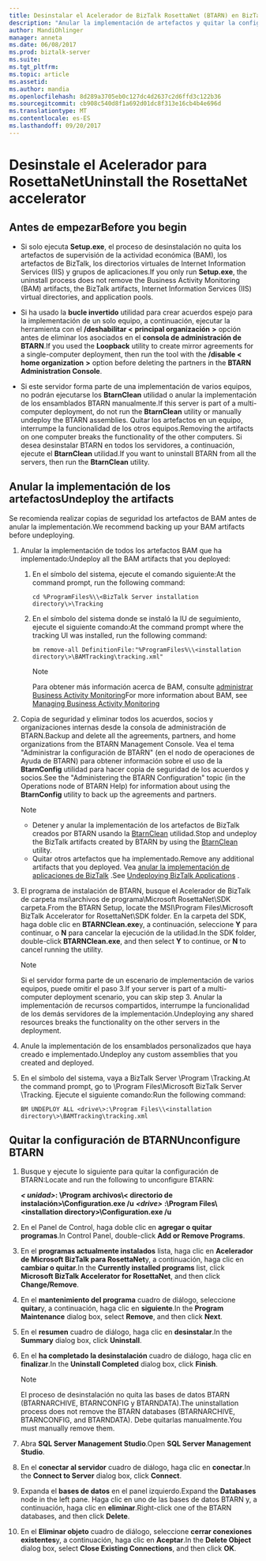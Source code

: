 ```yaml
---
title: Desinstalar el Acelerador de BizTalk RosettaNet (BTARN) en BizTalk Server | Documentos de Microsoft"
description: "Anular la implementación de artefactos y quitar la configuración de BTARN para quitar el Acelerador de BizTalk Server"
author: MandiOhlinger
manager: anneta
ms.date: 06/08/2017
ms.prod: biztalk-server
ms.suite: 
ms.tgt_pltfrm: 
ms.topic: article
ms.assetid: 
ms.author: mandia
ms.openlocfilehash: 8d289a3705eb0c127dc4d2637c2d6ffd3c122b36
ms.sourcegitcommit: cb908c540d8f1a692d01dc8f313e16cb4b4e696d
ms.translationtype: MT
ms.contentlocale: es-ES
ms.lasthandoff: 09/20/2017
---
```

# <a name="uninstall-the-rosettanet-accelerator"></a><span data-ttu-id="7018e-103">Desinstale el Acelerador para RosettaNet</span><span class="sxs-lookup"><span data-stu-id="7018e-103">Uninstall the RosettaNet accelerator</span></span>

## <a name="before-you-begin"></a><span data-ttu-id="7018e-104">Antes de empezar</span><span class="sxs-lookup"><span data-stu-id="7018e-104">Before you begin</span></span>
  
* <span data-ttu-id="7018e-105">Si solo ejecuta **Setup.exe**, el proceso de desinstalación no quita los artefactos de supervisión de la actividad económica (BAM), los artefactos de BizTalk, los directorios virtuales de Internet Information Services (IIS) y grupos de aplicaciones.</span><span class="sxs-lookup"><span data-stu-id="7018e-105">If you only run **Setup.exe**, the uninstall process does not remove the Business Activity Monitoring (BAM) artifacts, the BizTalk artifacts, Internet Information Services (IIS) virtual directories, and application pools.</span></span>  
  
* <span data-ttu-id="7018e-106">Si ha usado la **bucle invertido** utilidad para crear acuerdos espejo para la implementación de un solo equipo, a continuación, ejecutar la herramienta con el **/deshabilitar <** **principal organización**  **>**  opción antes de eliminar los asociados en el **consola de administración de BTARN**.</span><span class="sxs-lookup"><span data-stu-id="7018e-106">If you used the **Loopback** utility to create mirror agreements for a single-computer deployment, then run the tool with the **/disable <** **home organization** **>** option before deleting the partners in the **BTARN Administration Console**.</span></span>  
  
* <span data-ttu-id="7018e-107">Si este servidor forma parte de una implementación de varios equipos, no podrán ejecutarse los **BtarnClean** utilidad o anular la implementación de los ensamblados BTARN manualmente.</span><span class="sxs-lookup"><span data-stu-id="7018e-107">If this server is part of a multi-computer deployment, do not run the **BtarnClean** utility or manually undeploy the BTARN assemblies.</span></span> <span data-ttu-id="7018e-108">Quitar los artefactos en un equipo, interrumpe la funcionalidad de los otros equipos.</span><span class="sxs-lookup"><span data-stu-id="7018e-108">Removing the artifacts on one computer breaks the functionality of the other computers.</span></span>  <span data-ttu-id="7018e-109">Si desea desinstalar BTARN en todos los servidores, a continuación, ejecute el **BtarnClean** utilidad.</span><span class="sxs-lookup"><span data-stu-id="7018e-109">If you want to uninstall BTARN from all the servers, then run the **BtarnClean** utility.</span></span> 

  
## <a name="undeploy-the-artifacts"></a><span data-ttu-id="7018e-110">Anular la implementación de los artefactos</span><span class="sxs-lookup"><span data-stu-id="7018e-110">Undeploy the artifacts</span></span>  

<span data-ttu-id="7018e-111">Se recomienda realizar copias de seguridad los artefactos de BAM antes de anular la implementación.</span><span class="sxs-lookup"><span data-stu-id="7018e-111">We recommend backing up your BAM artifacts before undeploying.</span></span> 

1. <span data-ttu-id="7018e-112">Anular la implementación de todos los artefactos BAM que ha implementado:</span><span class="sxs-lookup"><span data-stu-id="7018e-112">Undeploy all the BAM artifacts that you deployed:</span></span>  
  
    1.  <span data-ttu-id="7018e-113">En el símbolo del sistema, ejecute el comando siguiente:</span><span class="sxs-lookup"><span data-stu-id="7018e-113">At the command prompt, run the following command:</span></span>  
  
         ```cd %ProgramFiles%\\<BizTalk Server installation directory\>\Tracking```
  
    2.  <span data-ttu-id="7018e-114">En el símbolo del sistema donde se instaló la IU de seguimiento, ejecute el siguiente comando:</span><span class="sxs-lookup"><span data-stu-id="7018e-114">At the command prompt where the tracking UI was installed, run the following command:</span></span>  
  
         ```bm remove-all DefinitionFile:"%ProgramFiles%\\<installation directory\>\BAMTracking\tracking.xml"```
  
        > [!NOTE]
        >  <span data-ttu-id="7018e-115">Para obtener más información acerca de BAM, consulte [administrar Business Activity Monitoring](../../core/managing-bam.md)</span><span class="sxs-lookup"><span data-stu-id="7018e-115">For more information about BAM, see [Managing Business Activity Monitoring](../../core/managing-bam.md)</span></span> 
  
2.  <span data-ttu-id="7018e-116">Copia de seguridad y eliminar todos los acuerdos, socios y organizaciones internas desde la consola de administración de BTARN.</span><span class="sxs-lookup"><span data-stu-id="7018e-116">Backup and delete all the agreements, partners, and home organizations from the BTARN Management Console.</span></span> <span data-ttu-id="7018e-117">Vea el tema "Administrar la configuración de BTARN" (en el nodo de operaciones de Ayuda de BTARN) para obtener información sobre el uso de la **BtarnConfig** utilidad para hacer copia de seguridad de los acuerdos y socios.</span><span class="sxs-lookup"><span data-stu-id="7018e-117">See the "Administering the BTARN Configuration" topic (in the Operations node of BTARN Help) for information about using the **BtarnConfig** utility to back up the agreements and partners.</span></span>  
  
    > [!NOTE]
    >  * <span data-ttu-id="7018e-118">Detener y anular la implementación de los artefactos de BizTalk creados por BTARN usando la [BtarnClean](btarnclean.md) utilidad.</span><span class="sxs-lookup"><span data-stu-id="7018e-118">Stop and undeploy the BizTalk artifacts created by BTARN by using the [BtarnClean](btarnclean.md) utility.</span></span>
    >  * <span data-ttu-id="7018e-119">Quitar otros artefactos que ha implementado.</span><span class="sxs-lookup"><span data-stu-id="7018e-119">Remove any additional artifacts that you deployed.</span></span> <span data-ttu-id="7018e-120">Vea [anular la implementación de aplicaciones de BizTalk](../../core/undeploying-biztalk-applications.md) .</span><span class="sxs-lookup"><span data-stu-id="7018e-120">See [Undeploying BizTalk Applications](../../core/undeploying-biztalk-applications.md) .</span></span>
  
3.  <span data-ttu-id="7018e-121">El programa de instalación de BTARN, busque el Acelerador de BizTalk de carpeta msi\archivos de programa\Microsoft RosettaNet\SDK carpeta.</span><span class="sxs-lookup"><span data-stu-id="7018e-121">From the BTARN Setup, locate the MSI\Program Files\Microsoft BizTalk Accelerator for RosettaNet\SDK folder.</span></span> <span data-ttu-id="7018e-122">En la carpeta del SDK, haga doble clic en **BTARNClean.exe**y, a continuación, seleccione **Y** para continuar, o **N** para cancelar la ejecución de la utilidad.</span><span class="sxs-lookup"><span data-stu-id="7018e-122">In the SDK folder, double-click **BTARNClean.exe**, and then select **Y** to continue, or **N** to cancel running the utility.</span></span>  
  
    > [!NOTE]
    >  <span data-ttu-id="7018e-123">Si el servidor forma parte de un escenario de implementación de varios equipos, puede omitir el paso 3.</span><span class="sxs-lookup"><span data-stu-id="7018e-123">If your server is part of a multi-computer deployment scenario, you can skip step 3.</span></span> <span data-ttu-id="7018e-124">Anular la implementación de recursos compartidos, interrumpe la funcionalidad de los demás servidores de la implementación.</span><span class="sxs-lookup"><span data-stu-id="7018e-124">Undeploying any shared resources breaks the functionality on the other servers in the deployment.</span></span>  
  
4.  <span data-ttu-id="7018e-125">Anule la implementación de los ensamblados personalizados que haya creado e implementado.</span><span class="sxs-lookup"><span data-stu-id="7018e-125">Undeploy any custom assemblies that you created and deployed.</span></span>  
  
5.  <span data-ttu-id="7018e-126">En el símbolo del sistema, vaya a BizTalk Server \Program <your version>\Tracking.</span><span class="sxs-lookup"><span data-stu-id="7018e-126">At the command prompt, go to \Program Files\Microsoft BizTalk Server <your version>\Tracking.</span></span> <span data-ttu-id="7018e-127">Ejecute el siguiente comando:</span><span class="sxs-lookup"><span data-stu-id="7018e-127">Run the following command:</span></span> 

    ```BM UNDEPLOY ALL <drive\>:\Program Files\\<installation directory\>\BAMTracking\tracking.xml```
  
## <a name="unconfigure-btarn"></a><span data-ttu-id="7018e-128">Quitar la configuración de BTARN</span><span class="sxs-lookup"><span data-stu-id="7018e-128">Unconfigure BTARN</span></span>
  
1.  <span data-ttu-id="7018e-129">Busque y ejecute lo siguiente para quitar la configuración de BTARN:</span><span class="sxs-lookup"><span data-stu-id="7018e-129">Locate and run the following to unconfigure BTARN:</span></span>  
  
     <span data-ttu-id="7018e-130">***< unidad\>*****: \Program archivos\\< directorio de instalación\>\Configuration.exe /u** </span><span class="sxs-lookup"><span data-stu-id="7018e-130">***<drive\>***  **:\Program Files\\<installation directory\>\Configuration.exe /u**</span></span>  
  
2.  <span data-ttu-id="7018e-131">En el Panel de Control, haga doble clic en **agregar o quitar programas**.</span><span class="sxs-lookup"><span data-stu-id="7018e-131">In Control Panel, double-click **Add or Remove Programs**.</span></span>  
  
3.  <span data-ttu-id="7018e-132">En el **programas actualmente instalados** lista, haga clic en **Acelerador de Microsoft BizTalk para RosettaNet**y, a continuación, haga clic en **cambiar o quitar**.</span><span class="sxs-lookup"><span data-stu-id="7018e-132">In the **Currently installed programs** list, click **Microsoft BizTalk Accelerator for RosettaNet**, and then click **Change/Remove**.</span></span>  
  
4.  <span data-ttu-id="7018e-133">En el **mantenimiento del programa** cuadro de diálogo, seleccione **quitar**y, a continuación, haga clic en **siguiente**.</span><span class="sxs-lookup"><span data-stu-id="7018e-133">In the **Program Maintenance** dialog box, select **Remove**, and then click **Next**.</span></span>  
  
5.  <span data-ttu-id="7018e-134">En el **resumen** cuadro de diálogo, haga clic en **desinstalar**.</span><span class="sxs-lookup"><span data-stu-id="7018e-134">In the **Summary** dialog box, click **Uninstall**.</span></span>  
  
6.  <span data-ttu-id="7018e-135">En el **ha completado la desinstalación** cuadro de diálogo, haga clic en **finalizar**.</span><span class="sxs-lookup"><span data-stu-id="7018e-135">In the **Uninstall Completed** dialog box, click **Finish**.</span></span>  
  
    > [!NOTE]
    >  <span data-ttu-id="7018e-136">El proceso de desinstalación no quita las bases de datos BTARN (BTARNARCHIVE, BTARNCONFIG y BTARNDATA).</span><span class="sxs-lookup"><span data-stu-id="7018e-136">The uninstallation process does not remove the BTARN databases (BTARNARCHIVE, BTARNCONFIG, and BTARNDATA).</span></span> <span data-ttu-id="7018e-137">Debe quitarlas manualmente.</span><span class="sxs-lookup"><span data-stu-id="7018e-137">You must manually remove them.</span></span>  
  
7.  <span data-ttu-id="7018e-138">Abra **SQL Server Management Studio**.</span><span class="sxs-lookup"><span data-stu-id="7018e-138">Open **SQL Server Management Studio**.</span></span>  
  
8.  <span data-ttu-id="7018e-139">En el **conectar al servidor** cuadro de diálogo, haga clic en **conectar**.</span><span class="sxs-lookup"><span data-stu-id="7018e-139">In the **Connect to Server** dialog box, click **Connect**.</span></span>  
  
9. <span data-ttu-id="7018e-140">Expanda el **bases de datos** en el panel izquierdo.</span><span class="sxs-lookup"><span data-stu-id="7018e-140">Expand the **Databases** node in the left pane.</span></span> <span data-ttu-id="7018e-141">Haga clic en uno de las bases de datos BTARN y, a continuación, haga clic en **eliminar**.</span><span class="sxs-lookup"><span data-stu-id="7018e-141">Right-click one of the BTARN databases, and then click **Delete**.</span></span>  
  
10. <span data-ttu-id="7018e-142">En el **Eliminar objeto** cuadro de diálogo, seleccione **cerrar conexiones existentes**y, a continuación, haga clic en **Aceptar**.</span><span class="sxs-lookup"><span data-stu-id="7018e-142">In the **Delete Object** dialog box, select **Close Existing Connections**, and then click **OK**.</span></span>  
  
